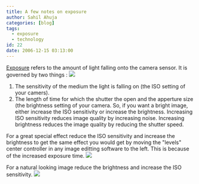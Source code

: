```yaml
---
title: A few notes on exposure
author: Sahil Ahuja
categories: [blog]
tags:
  - exposure
  - technology
id: 22
date: 2006-12-15 03:13:00
---
```


[Exposure](http://en.wikipedia.org/wiki/Exposure_%28photography%29) refers to the amount of light falling onto the camera sensor. It is governed by two things :
[![](http://bp0.blogger.com/_XuxEYU1Of-o/RYHJ9-m6SEI/AAAAAAAAABA/EIaerqg-wMA/s320/DSC00732.JPG)](http://bp0.blogger.com/_XuxEYU1Of-o/RYHJ9-m6SEI/AAAAAAAAABA/EIaerqg-wMA/s1600-h/DSC00732.JPG)

1.  The  sensitivity of the medium the light is falling on (the ISO setting of your camers).
2.  The length of time for which the shutter the open and the apperture size (the brightness setting of your camera.
So, if you want a bright image, either increase the ISO sensitivity or increase the brightness. Increasing ISO sensitivity reduces image quality by increasing noise. Increasing brightness reduces the image quality by reducing the shutter speed.

For a great special effect reduce the ISO sensitivity and increase the brightness to get the same effect you would get by moving the "levels" center controller in any image editting software to the left. This is because of the increased exposure time.
[![](http://bp2.blogger.com/_XuxEYU1Of-o/RYHKzem6SGI/AAAAAAAAABQ/YzJOgTfyyN0/s320/DSC00441.JPG)](http://bp2.blogger.com/_XuxEYU1Of-o/RYHKzem6SGI/AAAAAAAAABQ/YzJOgTfyyN0/s1600-h/DSC00441.JPG)

For a natural looking image reduce the brightness and increase the ISO sensitivity.
[![](http://bp2.blogger.com/_XuxEYU1Of-o/RYHKyem6SFI/AAAAAAAAABI/jePRN61O22s/s320/DSC00440.JPG)](http://bp2.blogger.com/_XuxEYU1Of-o/RYHKyem6SFI/AAAAAAAAABI/jePRN61O22s/s1600-h/DSC00440.JPG)